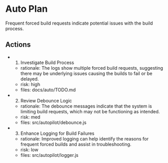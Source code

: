 # Auto Plan

Frequent forced build requests indicate potential issues with the build process.

## Actions
- 1. Investigate Build Process
  - rationale: The logs show multiple forced build requests, suggesting there may be underlying issues causing the builds to fail or be delayed.
  - risk: high
  - files: docs/auto/TODO.md
- 2. Review Debounce Logic
  - rationale: The debounce messages indicate that the system is limiting build requests, which may not be functioning as intended.
  - risk: med
  - files: src/autopilot/debounce.js
- 3. Enhance Logging for Build Failures
  - rationale: Improved logging can help identify the reasons for frequent forced builds and assist in troubleshooting.
  - risk: low
  - files: src/autopilot/logger.js